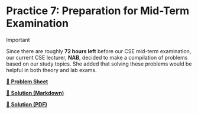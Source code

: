 # Practice 7: Preparation for Mid-Term Examination

> [!IMPORTANT]
> Since there are roughly **72 hours left** before our CSE mid-term examination, our current CSE lecturer, **NAB**, decided to make a compilation of problems based on our study topics. She added that solving these problems would be helpful in both theory and lab exams.

[📄 **Problem Sheet**](./tasks.pdf)

[📌 **Solution (Markdown)**](./solution.md)

[📌 **Solution (PDF)**](./solution.pdf)
